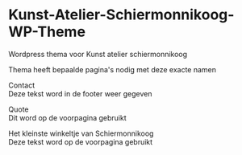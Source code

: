 # Kunst-Atelier-Schiermonnikoog-WP-Theme

Wordpress thema voor Kunst atelier schiermonnikoog

Thema heeft bepaalde pagina's nodig met deze exacte namen

Contact  
Deze tekst word in de footer weer gegeven

Quote  
Dit word op de voorpagina gebruikt

Het kleinste winkeltje van Schiermonnikoog  
Deze tekst word op de voorpagina gebruikt

